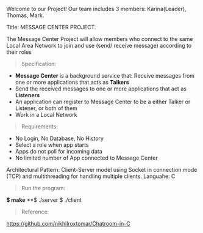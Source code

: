 Welcome to our Project! Our team includes 3 members: Karina(Leader), Thomas, Mark. 

Title: MESSAGE CENTER PROJECT.

The Message Center Project will allow members who connect to the same Local Area Network to join and use (send/ receive message) according to their roles

> Specification:
> 
- **Message Center** is a background service that: Receive messages from one or more applications that acts as **Talkers**
- Send the received messages to one or more applications that act as **Listeners**
- An application can register to Message Center to be a either Talker or Listener, or both of them
- Work in a Local Network

> Requirements:
> 
- No Login, No Database, No History
- Select a role when app starts
- Apps do not poll for incoming data
- No limited number of App connected to Message Center

Architectural Pattern: Client-Server model using Socket in connection mode (TCP) and multithreading for handling multiple clients. 
Languahe: C

> Run the program:
> 
  **$ make**
  **$ ./server <IP> <port>
  $ ./client <port>
  
> Reference:
> 
  https://github.com/nikhilroxtomar/Chatroom-in-C
